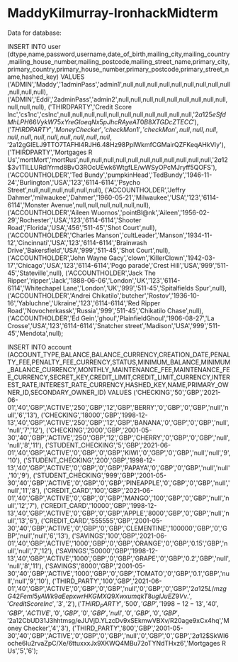 # MaddyKilmurray-IronhackMidterm

Data for database: 

INSERT INTO user (dtype,name,password,username,date_of_birth,mailing_city,mailing_country,mailing_house_number,mailing_postcode,mailing_street_name,primary_city,primary_country,primary_house_number,primary_postcode,primary_street_name,hashed_key) VALUES
('ADMIN','Maddy','1adminPass','admin1',null,null,null,null,null,null,null,null,null,null,null,null),
('ADMIN','Eddi','2adminPass','admin2',null,null,null,null,null,null,null,null,null,null,null,null),
('THIRDPARTY','Credit Score Inc','cs1nc','csInc',null,null,null,null,null,null,null,null,null,null,null,'$2a$12$5eSfdMhLPH66VykW75xYreGIoeqNx5pJhcRAyeAT0B8XTGDcZTECC'),
('THIRDPARTY','Money Checker','checkMon1','checkMon',null,null,null,null,null,null,null,null,null,null,null,'$2a$12$gGIELJ9TTO7TAFHl4RJH6.48Hz98PpIWkmfCGMairQZFKeqAHkVIy'),
('THIRDPARTY','Mortgages R Us','mortMort','mortRus',null,null,null,null,null,null,null,null,null,null,null,'$2a$12$3v1TILLURdlYrmd8BvO3ROcUEwk6WtgfLE/wWSyOPcMJryff5QOFS'),
('ACCOUNTHOLDER','Ted Bundy','pumpkinHead','TedBundy','1946-11-24','Burlington','USA','123','6114-6114','Psycho Street',null,null,null,null,null,null),
('ACCOUNTHOLDER','Jeffry Dahmer','milwaukee','Dahmer','1960-05-21','Milwaukee','USA','123','6114-6114','Monster Avenue',null,null,null,null,null,null),
('ACCOUNTHOLDER','Aileen Wuornos','pointBl@nk','Aileen','1956-02-29','Rochester','USA','123','6114-6114','Shooter Road','Florida','USA','456','511-45','Shot Court',null),
('ACCOUNTHOLDER','Charles Manson','cultLeader','Manson','1934-11-12','Cincinnati','USA','123','6114-6114','Brainwash Drive','Bakersfield','USA','999','511-45','Shot Court',null),
('ACCOUNTHOLDER','John Wayne Gacy','clown','KillerClown','1942-03-17','Chicago','USA','123','6114-6114','Pogo parade','Crest Hill','USA','999','511-45','Stateville',null),
('ACCOUNTHOLDER','Jack The Ripper','ripper','Jack','1888-06-06','London','UK','123','6114-6114','Whitechapel Lane','London','UK','999','511-45','Spitalfields Spur',null),
('ACCOUNTHOLDER','Andrei Chikatilo','butcher','Rostov','1936-10-16','Yabluchne','Ukraine','123','6114-6114','Red Ripper Road','Novocherkassk','Russia','999','511-45','Chikatilo Chase',null),
('ACCOUNTHOLDER','Ed Gein','ghoul','PlainfieldGhoul','1906-08-27','La Crosse','USA','123','6114-6114','Snatcher street','Madison','USA','999','511-45','Mendota',null);

INSERT INTO account (ACCOUNT_TYPE,BALANCE,BALANCE_CURRENCY,CREATION_DATE,PENALTY_FEE,PENALTY_FEE_CURRENCY,STATUS,MINIMUM_BALANCE,MINIMUM_BALANCE_CURRENCY,MONTHLY_MAINTENANCE_FEE,MAINTENANCE_FEE_CURRENCY,SECRET_KEY,CREDIT_LIMIT,CREDIT_LIMIT_CURRENCY,INTEREST_RATE,INTEREST_RATE_CURRENCY,HASHED_KEY,NAME,PRIMARY_OWNER_ID,SECONDARY_OWNER_ID) VALUES
('CHECKING','50','GBP','2021-06-01','40','GBP','ACTIVE','250','GBP','12','GBP','BERRY','0','GBP','0','GBP','null','null','6','13'),
('CHECKING','18000','GBP','1998-12-13','40','GBP','ACTIVE','250','GBP','12','GBP','BANANA','0','GBP','0','GBP','null','null','7','12'),
('CHECKING','2000','GBP','2001-05-30','40','GBP','ACTIVE','250','GBP','12','GBP','CHERRY','0','GBP','0','GBP','null','null','8','11'),
('STUDENT_CHECKING','5','GBP','2021-06-01','40','GBP','ACTIVE','0','GBP','0','GBP','KIWI','0','GBP','0','GBP','null','null','9','10'),
('STUDENT_CHECKING','200','GBP','1998-12-13','40','GBP','ACTIVE','0','GBP','0','GBP','PAPAYA','0','GBP','0','GBP','null','null','10','9'),
('STUDENT_CHECKING','999','GBP','2001-05-30','40','GBP','ACTIVE','0','GBP','0','GBP','PINEAPPLE','0','GBP','0','GBP','null','null','11','8'),
('CREDIT_CARD','100','GBP','2021-06-01','40','GBP','ACTIVE','0','GBP','0','GBP','MANGO','100','GBP','0','GBP','null','null','12','7'),
('CREDIT_CARD','10000','GBP','1998-12-13','40','GBP','ACTIVE','0','GBP','0','GBP','APPLE','8000','GBP','0','GBP','null','null','13','6'),
('CREDIT_CARD','555555','GBP','2001-05-30','40','GBP','ACTIVE','0','GBP','0','GBP','CLEMENTINE','100000','GBP','0','GBP','null','null','6','13'),
('SAVINGS','100','GBP','2021-06-01','40','GBP','ACTIVE','1000','GBP','0','GBP','ORANGE','0','GBP','0.15','GBP','null','null','7','12'),
('SAVINGS','50000','GBP','1998-12-13','40','GBP','ACTIVE','1000','GBP','0','GBP','GRAPE','0','GBP','0.2','GBP','null','null','8','11'),
('SAVINGS','8000','GBP','2001-05-30','40','GBP','ACTIVE','1000','GBP','0','GBP','TOMATO','0','GBP','0.1','GBP','null','null','9','10'),
('THIRD_PARTY','100','GBP','2021-06-01','40','GBP','ACTIVE','0','GBP','0','GBP','null','0','GBP','0','GBP','$2a$12$5L/mzgG42FemI5yAWk9aEepxwrHKGMXQ9XwxumqkT8uglJuEZ9Vv.','Credit Score Inc','3','2'),
('THIRD_PARTY','500','GBP','1998-12-13','40','GBP','ACTIVE','0','GBP','0','GBP','null','0','GBP','0','GBP','$2a$12$CbUD31J3hhtmsg/eJUVjD.YLzcDv9xSEkmwVBXv/R20age9xCx4hq','Money Checker','4','3'),
('THIRD_PARTY','800','GBP','2001-05-30','40','GBP','ACTIVE','0','GBP','0','GBP','null','0','GBP','0','GBP','$2a$12$SkWl6oche6lu2rvaZpC/Xe/6ttuxxxJx9XKWQ4MBu72oTYNdTHxz6','Mortgages R Us','5','6');
